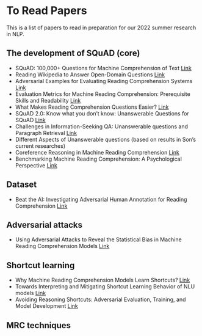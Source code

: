 # To Read Papers

This is a list of papers to read in preparation for our 2022 summer research in NLP. 

## The development of SQuAD (core)
* SQuAD: 100,000+ Questions for Machine Comprehension of Text [Link](https://arxiv.org/pdf/1606.05250.pdf)
* Reading Wikipedia to Answer Open-Domain Questions [Link](https://arxiv.org/pdf/1704.00051.pdf)
* Adversarial Examples for Evaluating Reading Comprehension Systems [Link](https://arxiv.org/pdf/1707.07328.pdf)
* Evaluation Metrics for Machine Reading Comprehension: Prerequisite Skills and Readability [Link](https://penzant.net/files/acl2017.pdf)
* What Makes Reading Comprehension Questions Easier? [Link](https://arxiv.org/pdf/1808.09384.pdf)
* SQuAD 2.0: Know what you don’t know: Unanswerable Questions for SQuAD [Link](https://arxiv.org/pdf/1806.03822.pdf)
* Challenges in Information-Seeking QA: Unanswerable questions and Paragraph Retrieval [Link](https://arxiv.org/pdf/2010.11915.pdf)
* Different Aspects of Unanswerable questions (based on results in Son’s current researches) 
* Coreference Reasoning in Machine Reading Comprehension [Link](https://arxiv.org/pdf/2012.15573.pdf)
* Benchmarking Machine Reading Comprehension: A Psychological Perspective [Link](https://arxiv.org/pdf/2004.01912.pdf)


## Dataset
* Beat the AI: Investigating Adversarial Human Annotation for Reading Comprehension [Link](https://arxiv.org/pdf/2002.00293.pdf)

## Adversarial attacks
* Using Adversarial Attacks to Reveal the Statistical Bias in Machine Reading Comprehension Models [Link](https://arxiv.org/pdf/2105.11136.pdf)

## Shortcut learning
* Why Machine Reading Comprehension Models Learn Shortcuts? [Link](https://arxiv.org/pdf/2106.01024.pdf)
* Towards Interpreting and Mitigating Shortcut Learning Behavior of NLU models [Link](https://arxiv.org/pdf/2103.06922.pdf)
* Avoiding Reasoning Shortcuts: Adversarial Evaluation, Training, and Model Development [Link](https://arxiv.org/pdf/1906.07132.pdf)

## MRC techniques







